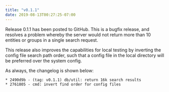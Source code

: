 ```yaml
---
title: "v0.1.1"
date: 2019-08-13T00:27:25-07:00
---
```


Release 0.1.1 has been posted to GitHub.  This is a bugfix release,
and resolves a problem whereby the server would not return more than
10 entities or groups in a single search request.

This release also improves the capabilities for local testing by
inverting the config file search path order, such that a config file
in the local directory will be preferred over the system config.

As always, the changelog is shown below:

```
* 2490d9b - (tag: v0.1.1) db/util: return 16k search results
* 2761805 - cmd: invert find order for config files
```
